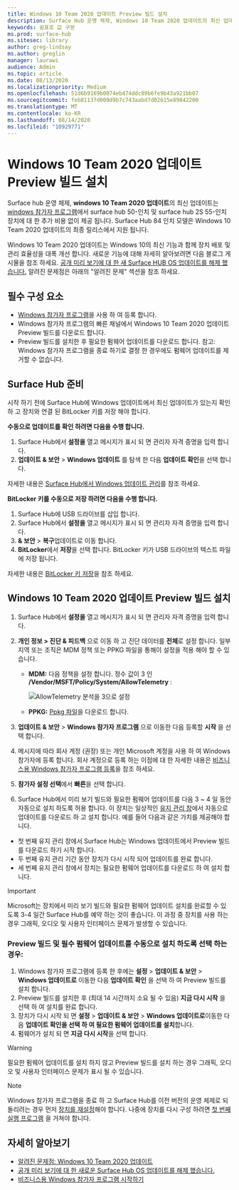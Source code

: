```yaml
---
title: Windows 10 Team 2020 업데이트 Preview 빌드 설치
description: Surface Hub 운영 체제, Windows 10 Team 2020 업데이트의 최신 업데이트를 지금 사용할 수 있습니다.
keywords: 쉼표로 값 구분
ms.prod: surface-hub
ms.sitesec: library
author: greg-lindsay
ms.author: greglin
manager: laurawi
audience: Admin
ms.topic: article
ms.date: 08/13/2020
ms.localizationpriority: Medium
ms.openlocfilehash: 51d6b9169b0074eb474ddc89b6fe9b43a921bb07
ms.sourcegitcommit: feb81137d009d9b7c743aabd7d02615e89842200
ms.translationtype: MT
ms.contentlocale: ko-KR
ms.lasthandoff: 08/14/2020
ms.locfileid: "10929771"
---
```

# Windows 10 Team 2020 업데이트 Preview 빌드 설치 

Surface hub 운영 체제, **windows 10 Team 2020 업데이트**의 최신 업데이트는 [windows 참가자 프로그램](https://insider.windows.com)에서 surface hub 50-인치 및 surface hub 2S 55-인치 장치에 대 한 추가 비용 없이 제공 됩니다. Surface Hub 84 인치 모델은 Windows 10 Team 2020 업데이트의 최종 릴리스에서 지원 됩니다.

Windows 10 Team 2020 업데이트는 Windows 10의 최신 기능과 함께 장치 배포 및 관리 효율성을 대폭 개선 합니다. 새로운 기능에 대해 자세히 알아보려면 다음 블로그 게시물을 참조 하세요. [공개 미리 보기에 대 한 새 Surface HUB OS 업데이트를 해제 했습니다.](https://techcommunity.microsoft.com/t5/surface-it-pro-blog/new-surface-hub-os-update-released-for-public-preview/ba-p/1534823) 알려진 문제점은 아래의 "알려진 문제" 섹션을 참조 하세요.
 
## 필수 구성 요소

- [Windows 참가자 프로그램](https://insider.windows.com/)을 사용 하 여 등록 합니다.
- Windows 참가자 프로그램의 빠른 채널에서 Windows 10 Team 2020 업데이트 Preview 빌드를 다운로드 합니다.
- Preview 빌드를 설치한 후 필요한 펌웨어 업데이트를 다운로드 합니다. 참고: Windows 참가자 프로그램을 종료 하기로 결정 한 경우에도 펌웨어 업데이트를 제거할 수 없습니다.

## Surface Hub 준비

시작 하기 전에 Surface Hub에 Windows 업데이트에서 최신 업데이트가 있는지 확인 하 고 장치와 연결 된 BitLocker 키를 저장 해야 합니다.

**수동으로 업데이트를 확인 하려면 다음을 수행 합니다.**

1. Surface Hub에서 **설정을** 열고 메시지가 표시 되 면 관리자 자격 증명을 입력 합니다.
2. **업데이트 & 보안**  >  **Windows 업데이트** 를 탐색 한 다음 **업데이트 확인**을 선택 합니다.

자세한 내용은 [Surface Hub에서 Windows 업데이트 관리](https://docs.microsoft.com/surface-hub/manage-windows-updates-for-surface-hub)를 참조 하세요.

**BitLocker 키를 수동으로 저장 하려면 다음을 수행 합니다.**

1. Surface Hub에 USB 드라이브를 삽입 합니다.
2. Surface Hub에서 **설정을** 열고 메시지가 표시 되 면 관리자 자격 증명을 입력 합니다.
3. **& 보안**  >  **복구**업데이트로 이동 합니다.
4. **BitLocker**에서 **저장**을 선택 합니다. BitLocker 키가 USB 드라이브의 텍스트 파일에 저장 됩니다.

자세한 내용은 [BitLocker 키 저장](https://docs.microsoft.com/surface-hub/save-bitlocker-key-surface-hub)을 참조 하세요.
 
## Windows 10 Team 2020 업데이트 Preview 빌드 설치

1. Surface Hub에서 **설정을** 열고 메시지가 표시 되 면 관리자 자격 증명을 입력 합니다.
2. **개인 정보 > 진단 & 피드백** 으로 이동 하 고 진단 데이터를 **전체**로 설정 합니다. 일부 지역 또는 조직은 MDM 정책 또는 PPKG 파일을 통해이 설정을 적용 해야 할 수 있습니다.
   - **MDM:** 다음 정책을 설정 합니다. 정수 값이 3 인 **/Vendor/MSFT/Policy/System/AllowTelemetry** :
    
        ![AllowTelemetry 분석을 3으로 설정](images/hub-2020-allow-telemetry.png)

    - **PPKG:** [Ppkg 파일](https://aka.ms/HubTltmtry)을 다운로드 합니다.

3. **업데이트 & 보안**  >  **Windows 참가자 프로그램** 으로 이동한 다음 등록할 **시작** 을 선택 합니다.
4. 메시지에 따라 회사 계정 (권장) 또는 개인 Microsoft 계정을 사용 하 여 Windows 참가자에 등록 합니다. 회사 계정으로 등록 하는 이점에 대 한 자세한 내용은 [비즈니스용 Windows 참가자 프로그램 등록](https://docs.microsoft.com/windows-insider/at-work-pro/wip-4-biz-register)을 참조 하세요.
5. **참가자 설정 선택**에서 **빠른**을 선택 합니다.
6. Surface Hub에서 미리 보기 빌드와 필요한 펌웨어 업데이트를 다음 3 ~ 4 일 동안 자동으로 설치 하도록 허용 합니다. 이 장치는 일상적인 [유지 관리 창](https://docs.microsoft.com/surface-hub/manage-windows-updates-for-surface-hub#maintenance-window)에서 자동으로 업데이트를 다운로드 하 고 설치 합니다. 예를 들어 다음과 같은 가치를 제공해야 합니다.

- 첫 번째 유지 관리 창에서 Surface Hub는 Windows 업데이트에서 Preview 빌드를 다운로드 하기 시작 합니다.
- 두 번째 유지 관리 기간 동안 장치가 다시 시작 되어 업데이트를 완료 합니다.
- 세 번째 유지 관리 창에서 장치는 필요한 펌웨어 업데이트를 다운로드 하 여 설치 합니다.

> [!IMPORTANT]
> Microsoft는 장치에서 미리 보기 빌드와 필요한 펌웨어 업데이트 설치를 완료할 수 있도록 3-4 일간 Surface Hub를 예약 하는 것이 좋습니다. 이 과정 중 장치를 사용 하는 경우 그래픽, 오디오 및 사용자 인터페이스 문제가 발생할 수 있습니다.

### Preview 빌드 및 필수 펌웨어 업데이트를 수동으로 설치 하도록 선택 하는 경우:

1. Windows 참가자 프로그램에 등록 한 후에는 **설정**  >  **업데이트 & 보안**  >  **Windows 업데이트로** 이동한 다음 **업데이트 확인** 을 선택 하 여 Preview 빌드를 설치 합니다.
2. Preview 빌드를 설치한 후 (최대 14 시간까지 소요 될 수 있음) **지금 다시 시작** 을 선택 하 여 설치를 완료 합니다.
3. 장치가 다시 시작 되 면 **설정**  >  **업데이트 & 보안**  >  **Windows 업데이트로**이동한 다음 **업데이트 확인을 선택 하 여 필요한 펌웨어 업데이트를 설치**합니다.
4. 펌웨어가 설치 되 면 **지금 다시 시작**을 선택 합니다.

> [!WARNING]
> 필요한 펌웨어 업데이트를 설치 하지 않고 Preview 빌드를 설치 하는 경우 그래픽, 오디오 및 사용자 인터페이스 문제가 표시 될 수 있습니다.

> [!NOTE]
> Windows 참가자 프로그램을 종료 하 고 Surface Hub를 이전 버전의 운영 체제로 되돌리려는 경우 먼저 [장치를 재설정](https://docs.microsoft.com/surface-hub/device-reset-surface-hub)해야 합니다. 나중에 장치를 다시 구성 하려면 [첫 번째 실행 프로그램](https://docs.microsoft.com/surface-hub/first-run-program-surface-hub) 을 거쳐야 합니다.
 

## 자세히 알아보기

- [알려진 문제점: Windows 10 Team 2020 업데이트](surface-hub-2020-team-update-known-issues.md)
- [공개 미리 보기에 대 한 새로운 Surface Hub OS 업데이트를 해제 했습니다.](https://techcommunity.microsoft.com/t5/surface-it-pro-blog/new-surface-hub-os-update-released-for-public-preview/ba-p/1534823)
- [비즈니스용 Windows 참가자 프로그램 시작하기](https://docs.microsoft.com/windows-insider/at-work-pro/wip-4-biz-manage)